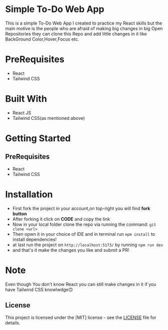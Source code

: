 # Simple To-Do Web App

This is a simple To-Do Web App I created to practice my React skills but the main motive is the people who are afraid of making 
big changes in big Open Repositories they can clone this Repo and add little changes in it like BackGround Color,Hover,Focus etc.

# PreRequisites
- React
- Tailwind CSS

# Built With
- React JS
- Tailwind CSS(as mentioned above)

# Getting Started
## PreRequisites
- React
- Tailwind CSS

# Installation

- First fork the project in your account,on top-right you will find **fork button**
- After forking it click on **CODE** and copy the link
- Now in your local folder clone the repo via running the command:
    `git clone <url>`
- Then opwn it in your choice of IDE and in terminal run `npm install` to install dependencies!
- at last run the project on `http://localhost:5173/` by running `npm run dev`
- and that's it make the changes you like and submit a PR!


# Note
 Even though You don't know React you can still make changes in it if you have Tailwind CSS knowlwdge🙃


## License

This project is licensed under the [MIT] license - see the [LICENSE](LICENSE) file for details.
